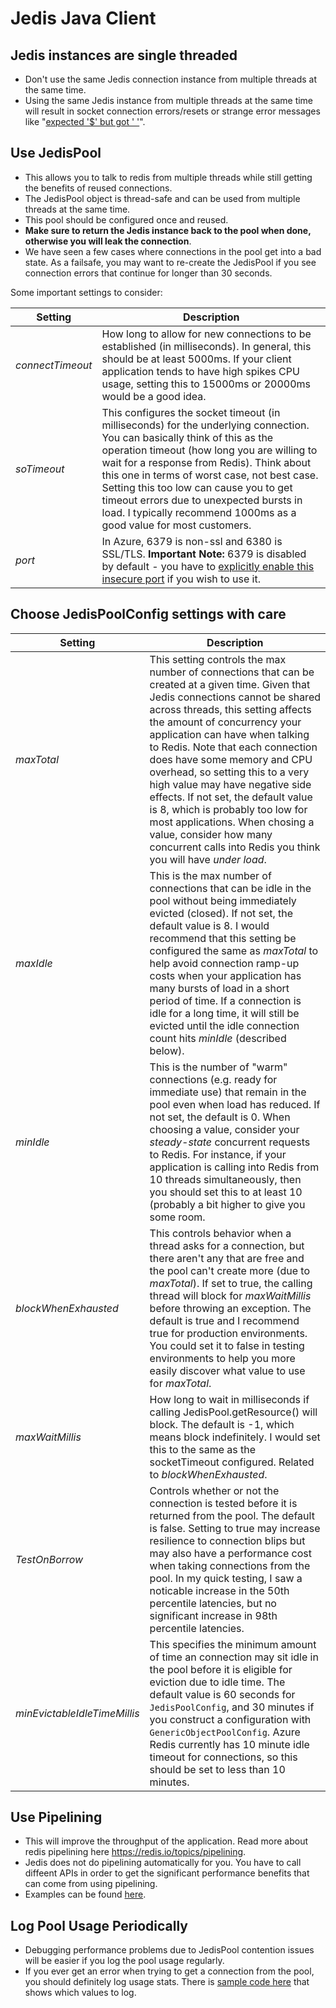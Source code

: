 # Jedis Java Client

## Jedis instances are single threaded

* Don't use the same Jedis connection instance from multiple threads at the same time.
* Using the same Jedis instance from multiple threads at the same time will result in socket connection errors/resets or strange error messages like "[expected \'$\' but got \' \'](https://github.com/xetorthio/jedis/issues/1358)".

## Use JedisPool

* This allows you to talk to redis from multiple threads while still getting the benefits of reused connections.
* The JedisPool object is thread-safe and can be used from multiple threads at the same time.
* This pool should be configured once and reused.
* **Make sure to return the Jedis instance back to the pool when done, otherwise you will leak the connection**.
* We have seen a few cases where connections in the pool get into a bad state. As a failsafe, you may want to re-create the JedisPool if you see connection errors that continue for longer than 30 seconds.

Some important settings to consider:

| Setting | Description |
| --------| ------------|
| *connectTimeout* | How long to allow for new connections to be established (in milliseconds). In general, this should be at least 5000ms. If your client application tends to have high spikes CPU usage, setting this to 15000ms or 20000ms would be a good idea.|
| *soTimeout* | This configures the socket timeout (in milliseconds) for the underlying connection. You can basically think of this as the operation timeout (how long you are willing to wait for a response from Redis). Think about this one in terms of worst case, not best case. Setting this too low can cause you to get timeout errors due to unexpected bursts in load. I typically recommend 1000ms as a good value for most customers.|
| *port* | In Azure, 6379 is non-ssl and 6380 is SSL/TLS. **Important Note:** 6379 is disabled by default - you have to [explicitly enable this insecure port](https://docs.microsoft.com/en-us/azure/redis-cache/cache-faq#when-should-i-enable-the-non-ssl-port-for-connecting-to-redis) if you wish to use it.|

## Choose JedisPoolConfig settings with care

| Setting | Description |
|--------| -----------|
| *maxTotal* | This setting controls the max number of connections that can be created at a given time. Given that Jedis connections cannot be shared across threads, this setting affects the amount of concurrency your application can have when talking to Redis. Note that each connection does have some memory and CPU overhead, so setting this to a very high value may have negative side effects. If not set, the default value is 8, which is probably too low for most applications. When chosing a value, consider how many concurrent calls into Redis you think you will have *under load*. |
| *maxIdle* | This is the max number of connections that can be idle in the pool without being immediately evicted (closed). If not set, the default value is 8. I would recommend that this setting be configured the same as *maxTotal* to help avoid connection ramp-up costs when your application has many bursts of load in a short period of time. If a connection is idle for a long time, it will still be evicted until the idle connection count hits *minIdle* (described below). |
| *minIdle* | This is the number of "warm" connections (e.g. ready for immediate use) that remain in the pool even when load has reduced. If not set, the default is 0. When choosing a value, consider your *steady-state* concurrent requests to Redis. For instance, if your application is calling into Redis from 10 threads simultaneously, then you should set this to at least 10 (probably a bit higher to give you some room. |
| *blockWhenExhausted* | This controls behavior when a thread asks for a connection, but there aren't any that are free and the pool can't create more (due to *maxTotal*). If set to true, the calling thread will block for *maxWaitMillis* before throwing an exception. The default is true and I recommend true for production environments. You could set it to false in testing environments to help you more easily discover what value to use for *maxTotal*.|
| *maxWaitMillis* | How long to wait in milliseconds if calling JedisPool.getResource() will block. The default is -1, which means block indefinitely. I would set this to the same as the socketTimeout configured. Related to *blockWhenExhausted*. |
| *TestOnBorrow* | Controls whether or not the connection is tested before it is returned from the pool. The default is false. Setting to true may increase resilience to connection blips but may also have a performance cost when taking connections from the pool. In my quick testing, I saw a noticable increase in the 50th percentile latencies, but no significant increase in 98th percentile latencies. |
| *minEvictableIdleTimeMillis* | This specifies the minimum amount of time an connection may sit idle in the pool before it is eligible for eviction due to idle time. The default value is 60 seconds for `JedisPoolConfig`, and 30 minutes if you construct a configuration with `GenericObjectPoolConfig`. Azure Redis currently has 10 minute idle timeout for connections, so this should be set to less than 10 minutes. |

## Use Pipelining

* This will improve the throughput of the application. Read more about redis pipelining here <https://redis.io/topics/pipelining>.
* Jedis does not do pipelining automatically for you. You have to call diffeent APIs in order to get the significant performance benefits that can come from using pipelining.
* Examples can be found [here](https://github.com/xetorthio/jedis/wiki/AdvancedUsage#pipelining).

## Log Pool Usage Periodically

* Debugging performance problems due to JedisPool contention issues will be easier if you log the pool usage regularly.
* If you ever get an error when trying to get a connection from the pool, you should definitely log usage stats. There is [sample code here](Redis-SampleCode-Java-JedisPool.java) that shows which values to log.
